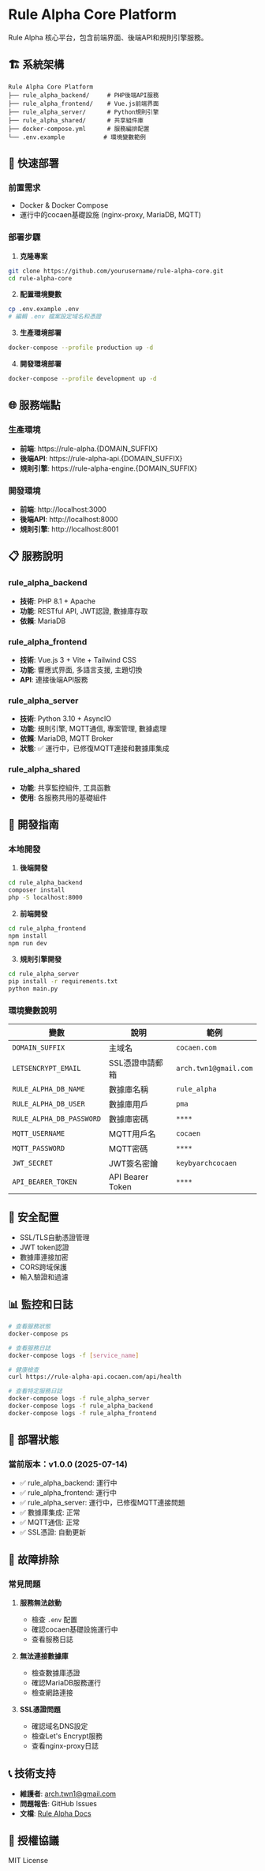 # Rule Alpha Core Platform

Rule Alpha 核心平台，包含前端界面、後端API和規則引擎服務。

## 🏗️ 系統架構

```
Rule Alpha Core Platform
├── rule_alpha_backend/     # PHP後端API服務
├── rule_alpha_frontend/    # Vue.js前端界面
├── rule_alpha_server/      # Python規則引擎
├── rule_alpha_shared/      # 共享組件庫
├── docker-compose.yml      # 服務編排配置
└── .env.example           # 環境變數範例
```

## 🚀 快速部署

### 前置需求
- Docker & Docker Compose
- 運行中的cocaen基礎設施 (nginx-proxy, MariaDB, MQTT)

### 部署步驟

1. **克隆專案**
```bash
git clone https://github.com/yourusername/rule-alpha-core.git
cd rule-alpha-core
```

2. **配置環境變數**
```bash
cp .env.example .env
# 編輯 .env 檔案設定域名和憑證
```

3. **生產環境部署**
```bash
docker-compose --profile production up -d
```

4. **開發環境部署**
```bash
docker-compose --profile development up -d
```

## 🌐 服務端點

### 生產環境
- **前端**: https://rule-alpha.{DOMAIN_SUFFIX}
- **後端API**: https://rule-alpha-api.{DOMAIN_SUFFIX}
- **規則引擎**: https://rule-alpha-engine.{DOMAIN_SUFFIX}

### 開發環境
- **前端**: http://localhost:3000
- **後端API**: http://localhost:8000
- **規則引擎**: http://localhost:8001

## 📋 服務說明

### rule_alpha_backend
- **技術**: PHP 8.1 + Apache
- **功能**: RESTful API, JWT認證, 數據庫存取
- **依賴**: MariaDB

### rule_alpha_frontend
- **技術**: Vue.js 3 + Vite + Tailwind CSS
- **功能**: 響應式界面, 多語言支援, 主題切換
- **API**: 連接後端API服務

### rule_alpha_server
- **技術**: Python 3.10 + AsyncIO
- **功能**: 規則引擎, MQTT通信, 專案管理, 數據處理
- **依賴**: MariaDB, MQTT Broker
- **狀態**: ✅ 運行中，已修復MQTT連接和數據庫集成

### rule_alpha_shared
- **功能**: 共享監控組件, 工具函數
- **使用**: 各服務共用的基礎組件

## 🔧 開發指南

### 本地開發

1. **後端開發**
```bash
cd rule_alpha_backend
composer install
php -S localhost:8000
```

2. **前端開發**
```bash
cd rule_alpha_frontend
npm install
npm run dev
```

3. **規則引擎開發**
```bash
cd rule_alpha_server
pip install -r requirements.txt
python main.py
```

### 環境變數說明

| 變數 | 說明 | 範例 |
|------|------|------|
| `DOMAIN_SUFFIX` | 主域名 | `cocaen.com` |
| `LETSENCRYPT_EMAIL` | SSL憑證申請郵箱 | `arch.twn1@gmail.com` |
| `RULE_ALPHA_DB_NAME` | 數據庫名稱 | `rule_alpha` |
| `RULE_ALPHA_DB_USER` | 數據庫用戶 | `pma` |
| `RULE_ALPHA_DB_PASSWORD` | 數據庫密碼 | `****` |
| `MQTT_USERNAME` | MQTT用戶名 | `cocaen` |
| `MQTT_PASSWORD` | MQTT密碼 | `****` |
| `JWT_SECRET` | JWT簽名密鑰 | `keybyarchcocaen` |
| `API_BEARER_TOKEN` | API Bearer Token | `****` |

## 🔐 安全配置

- SSL/TLS自動憑證管理
- JWT token認證
- 數據庫連接加密
- CORS跨域保護
- 輸入驗證和過濾

## 📊 監控和日誌

```bash
# 查看服務狀態
docker-compose ps

# 查看服務日誌
docker-compose logs -f [service_name]

# 健康檢查
curl https://rule-alpha-api.cocaen.com/api/health

# 查看特定服務日誌
docker-compose logs -f rule_alpha_server
docker-compose logs -f rule_alpha_backend
docker-compose logs -f rule_alpha_frontend
```

## 🔄 部署狀態

### 當前版本：v1.0.0 (2025-07-14)
- ✅ rule_alpha_backend: 運行中
- ✅ rule_alpha_frontend: 運行中  
- ✅ rule_alpha_server: 運行中，已修復MQTT連接問題
- ✅ 數據庫集成: 正常
- ✅ MQTT通信: 正常
- ✅ SSL憑證: 自動更新

## 🐛 故障排除

### 常見問題

1. **服務無法啟動**
   - 檢查 `.env` 配置
   - 確認cocaen基礎設施運行中
   - 查看服務日誌

2. **無法連接數據庫**
   - 檢查數據庫憑證
   - 確認MariaDB服務運行
   - 檢查網路連接

3. **SSL憑證問題**
   - 確認域名DNS設定
   - 檢查Let's Encrypt服務
   - 查看nginx-proxy日誌

## 📞 技術支持

- **維護者**: arch.twn1@gmail.com
- **問題報告**: GitHub Issues
- **文檔**: [Rule Alpha Docs](https://docs.rule-alpha.com)

## 📄 授權協議

MIT License